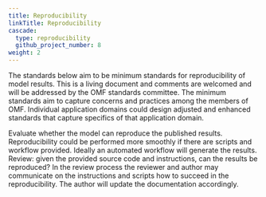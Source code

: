 ```yaml
---
title: Reproducibility
linkTitle: Reproducibility
cascade:
  type: reproducibility
  github_project_number: 8
weight: 2
---
```


<div class="alert alert-warning">
The standards below aim to be minimum standards for reproducibility of model results. This is a living document and comments are welcomed and will be addressed by the OMF standards committee. The minimum standards aim to capture concerns and practices among the members of OMF. Individual application domains could design adjusted and enhanced standards that capture specifics of that application domain.
</div>

Evaluate whether the model can reproduce the published results. Reproducibility could be performed more smoothly if there are scripts and workflow provided. Ideally an automated workflow will generate the results.
Review: given the provided source code and instructions, can the results be reproduced? In the review process the reviewer and author may communicate on the instructions and scripts how to succeed in the reproducibility. The author will update the documentation accordingly.

